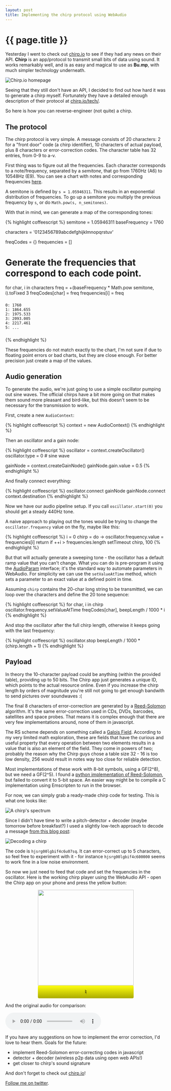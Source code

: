 ```yaml
---
layout: post
title: Implementing the chirp protocol using WebAudio
---
```


{{ page.title }}
================

Yesterday I went to check out [chirp.io](http://chirp.io) to see if they had any news on their
API. **Chirp** is an app/protocol to transmit small bits of data using sound. It works
remarkably well, and is as easy and magical to use as **Bu.mp**, with much simpler
technology underneath.

![Chirp.io homepage](/images/chirp_home.jpg)

Seeing that they still don't have an API, I decided to find out how hard it was
to generate a chirp myself. Fortunately they have a detailed enough description of their
protocol at [chirp.io/tech/](http://chirp.io/tech). 

So here is how you can reverse-engineer (not quite) a chirp.

## The protocol

The chirp protocol is very simple. A message consists of 20 characters: 2 for a 
"front door" code (a chirp identifier), 10 characters of actual payload, plus 8
characters or error-correction codes. The character table has 32 entries, from 0-9 to a-v.

First thing was to figure out all the frequencies. Each character corresponds to a note/frequency, 
separated by a *semitone*, that go from 1760Hz (A6) to 10548Hz (E9). You can see
a chart with notes and corresponding frequencies [here](http://people.virginia.edu/~pdr4h/pitch-freq.html).

A semitone is defined by `s = 1.05946311`. This results in an exponential
distribution of frequencies. To go up a semitone you multiply the previous frequency
by `s`, or do `Math.pow(s, n_semitones)`.

With that in mind, we can generate a map of the corresponding tones:

{% highlight coffeescript %}
semitone      = 1.05946311
baseFrequency = 1760

characters = '0123456789abcdefghijklmnopqrstuv'

freqCodes = {}
frequencies = []

# Generate the frequencies that correspond to each code point.
for char, i in characters
    freq = +(baseFrequency * Math.pow semitone, i).toFixed 3
    freqCodes[char] = freq
    frequencies[i] = freq

###
    0: 1760
    1: 1864.655
    2: 1975.533
    3: 2093.005
    4: 2217.461
    5: ...
###
{% endhighlight %}

These frequencies do not match exactly to the chart, I'm not sure if due to floating
point errors or bad charts, but they are close enough. For better precision just
create a map of the values.

## Audio generation

To generate the audio, we're just going to use a simple oscillator pumping out
sine waves. The official chirps have a bit more going on that makes them sound more
pleasant and bird-like, but this doesn't seem to be necessary for the transmission
to work.

First, create a new `AudioContext`:

{% highlight coffeescript %}
context = new AudioContext()
{% endhighlight %}

Then an oscillator and a gain node:

{% highlight coffeescript %}
oscillator = context.createOscillator()
oscillator.type = 0 # sine wave

gainNode = context.createGainNode()
gainNode.gain.value = 0.5
{% endhighlight %}

And finally connect everything:

{% highlight coffeescript %}
oscillator.connect gainNode
gainNode.connect context.destination
{% endhighlight %}

Now we have our audio pipeline setup. If you call `oscillator.start(0)` you should get
a steady 440Hz tone.

A naive approach to playing out the tones would be trying to change the `oscillator.frequency`
value on the fly, maybe like this:

{% highlight coffeescript %}
i = 0
chirp = do ->
    oscillator.frequency.value = frequencies[i]
    return if ++i > frequencies.length
    setTimeout chirp, 100
{% endhighlight %}

But that will actually generate a sweeping tone - the oscillator has a default
ramp value that you can't change. What you can do is pre-program it using the [AudioParam](https://dvcs.w3.org/hg/audio/raw-file/tip/webaudio/specification.html#AudioParam) interface; it's the standard way
to automate parameters in WebAudio. For simplicity we can use the `setValueAtTime` method,
which sets a parameter to an exact value at a defined point in time.

Assuming `chirp` contains the 20-char long string to be transmitted, we can loop over
the characters and define the 20 tone sequence:

{% highlight coffeescript %}
for char, i in chirp
    oscillator.frequency.setValueAtTime freqCodes[char], beepLength / 1000 * i
{% endhighlight %}

And stop the oscillator after the full chirp length, otherwise it keeps going with
the last frequency:

{% highlight coffeescript %}
oscillator.stop beepLength / 1000 * (chirp.length + 1)
{% endhighlight %}

## Payload

In theory the 10-character payload could be anything (within the provided table),
providing up to 50 bits. The Chirp app just generates a unique ID, which points to the 
actual resource online. Even if you increase the chirp length by orders of magnitude you're
still not going to get enough bandwith to send pictures over soundwaves :(

The final 8 characters of error-correction are generated by a [Reed-Solomon](http://en.wikipedia.org/wiki/Reed%E2%80%93Solomon_error_correction) algorithm. It's the same
error-correction used in CDs, DVDs, barcodes, satellites and space probes. That means it is complex
enough that there are very few implementations around, none of them in javascript.

The RS scheme depends on something called a [Galois Field](http://en.wikipedia.org/wiki/Finite_field). According to my very
limited math exploration, these are fields that have the curious and useful property that every operation between two elements results in a value that is also an element of the field. They come in powers of two; probably the reason why the Chirp guys chose a table size 32 - 16 is too low density, 256 would result in notes way too close for reliable detection.

Most implementations of these work with 8-bit symbols, using a GF(2^8), but we need a GF(2^5). I found a [python implementation of Reed-Solomon](https://github.com/brownan/Reed-Solomon), but failed to convert it to 5-bit space. An easier way might be to compile a C implementation using Emscripten to run in the browser.

For now, we can simply grab a ready-made chirp code for testing. This is what one looks like:

![A chirp's spectrum](/images/chirp_soundbooth.png)

Since I didn't have time to write a pitch-detector + decoder (maybe tomorrow before breakfast?) I used a slightly 
low-tech approach to decode a message [from this blog post](http://chirp.io/made-of-sound-1/):

![Decoding a chirp](/images/chirp_decoding.png)

The code is `hjsrg00lgbif4c6u07sq`. It can error-correct up to 5 characters, so feel free to experiment with it - for instance `hjsrg00lgbif4c600000` seems to work fine in a low noise environment.

So now we just need to feed that code and set the frequencies in the oscillator. Here is the working chirp player using the WebAudio API - open the Chirp app on your phone and press the yellow button:

<div id="chirp-demo" style="width:300px; margin:0 auto;" class="block">
    <script src="http://ricardobeat.github.com/chirpweb/assets/chirp.js"></script>
    <style scoped>
    .chirp {
        display: block;
        height: 40px;
        width: 300px;
        font-size: 20px;
        background: #ff2;
        background-image: -webkit-linear-gradient(#ff1, #aa0);
        border: 0;
        border-radius: 4px;
        cursor: pointer;
    }
    img {
        margin-bottom: 0;
    }
    .chirp:hover {
        background: #ee2;
    }
    </style>
    <img src="http://chirp.io/assets/made_of_sound_2" width="300" />
    <button class="chirp" onclick="chirp('srg00lgbif', '4c6u07sq')">♮</button>
</div>

And the original audio for comparison:

<div class="block"> 
    <audio controls>
        <source src="http://chirp.io/chirps/made_of_sound_2.mp3" />
        <source src="http://chirp.io/chirps/made_of_sound_2.ogg" />
    </audio>
</div>

If you have any suggestions on how to implement the error correction, I'd love to hear them. Goals for the future:

- implement Reed-Solomon error-correcting codes in javascript
- detector + decoder (wireless p2p data using open web APIs!)
- get closer to chirp's sound signature

And don't forget to check out [chirp.io](http://chirp.io)!

[Follow me on twitter](@ricardobeat).

